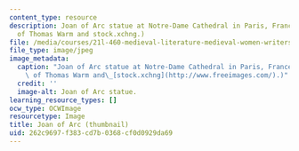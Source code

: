 ```yaml
---
content_type: resource
description: Joan of Arc statue at Notre-Dame Cathedral in Paris, France. (Image courtesy
  of Thomas Warm and stock.xchng.)
file: /media/courses/21l-460-medieval-literature-medieval-women-writers-spring-2004/262c9697f383cd7b0368cf0d0929da69_21l-460s04-th.jpg
file_type: image/jpeg
image_metadata:
  caption: "Joan of Arc statue at Notre-Dame Cathedral in Paris, France. (Image courtesy\
    \ of Thomas Warm and\_[stock.xchng](http://www.freeimages.com/).)"
  credit: ''
  image-alt: Joan of Arc statue.
learning_resource_types: []
ocw_type: OCWImage
resourcetype: Image
title: Joan of Arc (thumbnail)
uid: 262c9697-f383-cd7b-0368-cf0d0929da69
---
```

